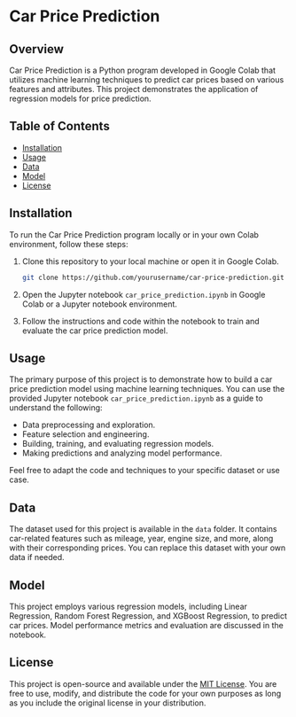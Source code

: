 # Car Price Prediction


## Overview

Car Price Prediction is a Python program developed in Google Colab that utilizes machine learning techniques to predict car prices based on various features and attributes. This project demonstrates the application of regression models for price prediction.

## Table of Contents

- [Installation](#installation)
- [Usage](#usage)
- [Data](#data)
- [Model](#model)
- [License](#license)

## Installation

To run the Car Price Prediction program locally or in your own Colab environment, follow these steps:

1. Clone this repository to your local machine or open it in Google Colab.

   ```bash
   git clone https://github.com/yourusername/car-price-prediction.git
   ```

2. Open the Jupyter notebook `car_price_prediction.ipynb` in Google Colab or a Jupyter notebook environment.

3. Follow the instructions and code within the notebook to train and evaluate the car price prediction model.

## Usage

The primary purpose of this project is to demonstrate how to build a car price prediction model using machine learning techniques. You can use the provided Jupyter notebook `car_price_prediction.ipynb` as a guide to understand the following:

- Data preprocessing and exploration.
- Feature selection and engineering.
- Building, training, and evaluating regression models.
- Making predictions and analyzing model performance.

Feel free to adapt the code and techniques to your specific dataset or use case.

## Data

The dataset used for this project is available in the `data` folder. It contains car-related features such as mileage, year, engine size, and more, along with their corresponding prices. You can replace this dataset with your own data if needed.

## Model

This project employs various regression models, including Linear Regression, Random Forest Regression, and XGBoost Regression, to predict car prices. Model performance metrics and evaluation are discussed in the notebook.

## License

This project is open-source and available under the [MIT License](LICENSE). You are free to use, modify, and distribute the code for your own purposes as long as you include the original license in your distribution.
